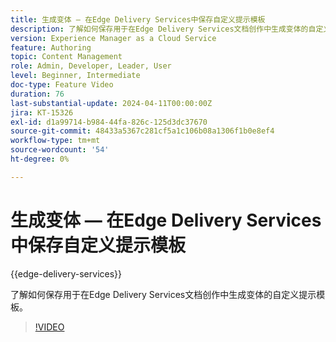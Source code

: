 ```yaml
---
title: 生成变体 — 在Edge Delivery Services中保存自定义提示模板
description: 了解如何保存用于在Edge Delivery Services文档创作中生成变体的自定义提示模板。
version: Experience Manager as a Cloud Service
feature: Authoring
topic: Content Management
role: Admin, Developer, Leader, User
level: Beginner, Intermediate
doc-type: Feature Video
duration: 76
last-substantial-update: 2024-04-11T00:00:00Z
jira: KT-15326
exl-id: d1a99714-b984-44fa-826c-125d3dc37670
source-git-commit: 48433a5367c281cf5a1c106b08a1306f1b0e8ef4
workflow-type: tm+mt
source-wordcount: '54'
ht-degree: 0%

---
```


# 生成变体 — 在Edge Delivery Services中保存自定义提示模板

{{edge-delivery-services}}

了解如何保存用于在Edge Delivery Services文档创作中生成变体的自定义提示模板。

>[!VIDEO](https://video.tv.adobe.com/v/3428317/?learn=on)

